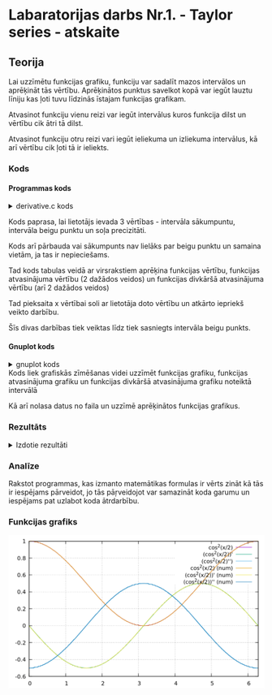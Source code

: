 <!-- https://help.github.com/en/github/writing-on-github/basic-writing-and-formatting-syntax -->
# Labaratorijas darbs Nr.1. - Taylor series - atskaite

## Teorija
Lai uzzīmētu funkcijas grafiku, funkciju var sadalīt mazos intervālos un aprēķināt tās vērtību.
Aprēķinātos punktus savelkot kopā var iegūt lauztu līniju kas ļoti tuvu līdzinās īstajam funkcijas grafikam.

Atvasinot funkciju vienu reizi var iegūt intervālus kuros funkcija dilst un vērtību cik ātri tā dilst.

Atvasinot funkciju otru reizi vari iegūt ieliekuma un izliekuma intervālus, kā arī vērtību cik ļoti tā ir ieliekts.
### Kods
#### Programmas kods
<details>
  <summary> derivative.c kods </summary>
	
	#include<stdio.h>
	#include<math.h>
	
	void main(){
	 float a,b,x,delta_x;
	 int precizitate;
	
	 printf("Cien. lietotāj, jums būs jānorāda daži parametri un mēs aprēķināsim funkcijas Cos^2(x/2) vērtības jūsu norādītajā intervālā.\n");
	 printf("Ievadiet intervāla sākuma punktu: \n");
	 scanf("%f",&a);
	 printf("Ievadiet intervāla beigu puntu: \n");
	 scanf("%f",&b);
	 printf("Ievadiet precizitati, jeb skaitli cik ciparus aiz komata solim ņemsim vērā: \n");
	 scanf("%d",&precizitate);
	 
	 if(a>b){
 	  b=b+a;
 	  a=b-a;
 	  b=b-a;
 	  printf("Deimžēl jūsu norādītais sākuma punkts bija lielāks par beigu punktu, tāpēc apmainījām tos vietām.\n");
 	 }
	
	 delta_x=pow(10,-precizitate);
	
	 printf("\tx\t\tcos^2(x/2)\t\tcos^2\'(x/2)\t-sin(x)/2\tcos^2\'\'(x/2)\t-cos(x)/2\n");
	 x=a;
	 while(x<b){
	 printf("%10.2f\t%10.2f\t%10.2f\t%10.2f\t%10.2f\t%10.2f\n",x,cos(x/2)*cos(x/2),(cos((x+delta_x)/2)*cos((x+delta_x)/2)-cos(x/2)*cos(x/2))/delta_x,(-sin(x)/2),((-sin(x+delta_x)/2)-(-sin(x)/2))/delta_x,(-cos(x)/2));
	 x+=delta_x;
	 }
	}

</details>

Kods paprasa, lai lietotājs ievada 3 vērtības - intervāla sākumpuntu, intervāla beigu punktu un soļa precizitāti.

Kods arī pārbauda vai sākumpunts nav lielāks par beigu punktu un samaina vietām, ja tas ir nepieciešams.

Tad kods tabulas veidā ar virsrakstiem aprēķina funkcijas vērtību, funkcijas atvasinājuma vērtību (2 dažādos veidos) un funkcijas divkāršā atvasinājuma vērtību (arī 2 dažādos veidos)

Tad pieksaita x vērtībai soli ar lietotāja doto vērtību un atkārto iepriekš veikto darbību.

Šīs divas darbības tiek veiktas līdz tiek sasniegts intervāla beigu punkts.

#### Gnuplot kods
<details>
  <summary> gnuplot kods </summary>

	set grid
	plot [0:2*pi] cos(x/2)*cos(x/2) title "cos^2(x/2)"
	replot [0:2*pi] (-sin(x)/2) title "(cos^2(x/2))'"
	replot [0:2*pi] (-cos(x)/2) title "(cos^2(x/2)'')"
	replot "derivative.dat" every::5 using 1:2 with lines title "cos^2(x/2) (num)"
	replot "derivative.dat" every::5 using 1:3 with lines title "(cos^2(x/2))' (num)"
	replot "derivative.dat" every::5 using 1:5 with lines title "(cos^2(x/2))'' (num)"

</details>
Kods liek grafiskās zīmēšanas videi uzzīmēt funkcijas grafiku, funkcijas atvasinājuma grafiku un funkcijas divkāršā atvasinājuma grafiku noteiktā intervālā

Kā arī nolasa datus no faila un uzzīmē aprēķinātos funkcijas grafikus.
### Rezultāts

	
<details>
  <summary>Izdotie rezultāti</summary>
	
	Cien. lietotāj, jums būs jānorāda daži parametri 
	un mēs aprēķināsim funkcijas Cos^2(x/2) vērtības jūsu norādītajā intervālā.
	Ievadiet intervāla sākuma punktu: 0
	Ievadiet intervāla beigu puntu: 6.281
	Ievadiet precizitati, jeb skaitli cik ciparus aiz komata solim ņemsim vērā: 2
	
	   x	   cos^2(x/2)	  cos^2'(x/2)	   -sin(x)/2	  cos^2''(x/2)	   -cos(x)/2
      0.00	      1.00	     -0.00	     -0.00	     -0.50	     -0.50
      0.01	      1.00	     -0.01	     -0.00	     -0.50	     -0.50
      0.02	      1.00	     -0.01	     -0.01	     -0.50	     -0.50
      0.03	      1.00	     -0.02	     -0.01	     -0.50	     -0.50
      0.04	      1.00	     -0.02	     -0.02	     -0.50	     -0.50
      0.05	      1.00	     -0.03	     -0.02	     -0.50	     -0.50
      0.06	      1.00	     -0.03	     -0.03	     -0.50	     -0.50
      0.07	      1.00	     -0.04	     -0.03	     -0.50	     -0.50
      0.08	      1.00	     -0.04	     -0.04	     -0.50	     -0.50
      0.09	      1.00	     -0.05	     -0.04	     -0.50	     -0.50
      0.10	      1.00	     -0.05	     -0.05	     -0.50	     -0.50
      0.11	      1.00	     -0.06	     -0.05	     -0.50	     -0.50
      0.12	      1.00	     -0.06	     -0.06	     -0.50	     -0.50
      0.13	      1.00	     -0.07	     -0.06	     -0.50	     -0.50
      0.14	      1.00	     -0.07	     -0.07	     -0.49	     -0.50
      0.15	      0.99	     -0.08	     -0.07	     -0.49	     -0.49
      0.16	      0.99	     -0.08	     -0.08	     -0.49	     -0.49
      0.17	      0.99	     -0.09	     -0.08	     -0.49	     -0.49
      0.18	      0.99	     -0.09	     -0.09	     -0.49	     -0.49
      0.19	      0.99	     -0.10	     -0.09	     -0.49	     -0.49
      0.20	      0.99	     -0.10	     -0.10	     -0.49	     -0.49
      0.21	      0.99	     -0.11	     -0.10	     -0.49	     -0.49
      0.22	      0.99	     -0.11	     -0.11	     -0.49	     -0.49
      0.23	      0.99	     -0.12	     -0.11	     -0.49	     -0.49
      0.24	      0.99	     -0.12	     -0.12	     -0.49	     -0.49
      0.25	      0.98	     -0.13	     -0.12	     -0.48	     -0.48
      0.26	      0.98	     -0.13	     -0.13	     -0.48	     -0.48
      0.27	      0.98	     -0.14	     -0.13	     -0.48	     -0.48
      0.28	      0.98	     -0.14	     -0.14	     -0.48	     -0.48
      0.29	      0.98	     -0.15	     -0.14	     -0.48	     -0.48
      0.30	      0.98	     -0.15	     -0.15	     -0.48	     -0.48
      0.31	      0.98	     -0.15	     -0.15	     -0.48	     -0.48
      0.32	      0.97	     -0.16	     -0.16	     -0.47	     -0.47
      0.33	      0.97	     -0.16	     -0.16	     -0.47	     -0.47
      0.34	      0.97	     -0.17	     -0.17	     -0.47	     -0.47
      0.35	      0.97	     -0.17	     -0.17	     -0.47	     -0.47
      0.36	      0.97	     -0.18	     -0.18	     -0.47	     -0.47
      0.37	      0.97	     -0.18	     -0.18	     -0.47	     -0.47
      0.38	      0.96	     -0.19	     -0.19	     -0.46	     -0.46
      0.39	      0.96	     -0.19	     -0.19	     -0.46	     -0.46
      0.40	      0.96	     -0.20	     -0.19	     -0.46	     -0.46
      0.41	      0.96	     -0.20	     -0.20	     -0.46	     -0.46
      0.42	      0.96	     -0.21	     -0.20	     -0.46	     -0.46
      0.43	      0.95	     -0.21	     -0.21	     -0.45	     -0.45
      0.44	      0.95	     -0.22	     -0.21	     -0.45	     -0.45
      0.45	      0.95	     -0.22	     -0.22	     -0.45	     -0.45
      0.46	      0.95	     -0.22	     -0.22	     -0.45	     -0.45
      0.47	      0.95	     -0.23	     -0.23	     -0.44	     -0.45
      0.48	      0.94	     -0.23	     -0.23	     -0.44	     -0.44
      0.49	      0.94	     -0.24	     -0.24	     -0.44	     -0.44
      0.50	      0.94	     -0.24	     -0.24	     -0.44	     -0.44
      0.51	      0.94	     -0.25	     -0.24	     -0.44	     -0.44
      0.52	      0.93	     -0.25	     -0.25	     -0.43	     -0.43
      0.53	      0.93	     -0.25	     -0.25	     -0.43	     -0.43
      0.54	      0.93	     -0.26	     -0.26	     -0.43	     -0.43
      0.55	      0.93	     -0.26	     -0.26	     -0.42	     -0.43
      0.56	      0.92	     -0.27	     -0.27	     -0.42	     -0.42
      0.57	      0.92	     -0.27	     -0.27	     -0.42	     -0.42
      0.58	      0.92	     -0.28	     -0.27	     -0.42	     -0.42
      0.59	      0.92	     -0.28	     -0.28	     -0.41	     -0.42
      0.60	      0.91	     -0.28	     -0.28	     -0.41	     -0.41
      0.61	      0.91	     -0.29	     -0.29	     -0.41	     -0.41
      0.62	      0.91	     -0.29	     -0.29	     -0.41	     -0.41
      0.63	      0.90	     -0.30	     -0.29	     -0.40	     -0.40
      0.64	      0.90	     -0.30	     -0.30	     -0.40	     -0.40
      0.65	      0.90	     -0.30	     -0.30	     -0.40	     -0.40
      0.66	      0.89	     -0.31	     -0.31	     -0.39	     -0.39
      0.67	      0.89	     -0.31	     -0.31	     -0.39	     -0.39
      0.68	      0.89	     -0.32	     -0.31	     -0.39	     -0.39
      0.69	      0.89	     -0.32	     -0.32	     -0.38	     -0.39
      0.70	      0.88	     -0.32	     -0.32	     -0.38	     -0.38
      0.71	      0.88	     -0.33	     -0.33	     -0.38	     -0.38
      0.72	      0.88	     -0.33	     -0.33	     -0.37	     -0.38
      0.73	      0.87	     -0.34	     -0.33	     -0.37	     -0.37
      0.74	      0.87	     -0.34	     -0.34	     -0.37	     -0.37
      0.75	      0.87	     -0.34	     -0.34	     -0.36	     -0.37
      0.76	      0.86	     -0.35	     -0.34	     -0.36	     -0.36
      0.77	      0.86	     -0.35	     -0.35	     -0.36	     -0.36
      0.78	      0.86	     -0.35	     -0.35	     -0.35	     -0.36
      0.79	      0.85	     -0.36	     -0.36	     -0.35	     -0.35
      0.80	      0.85	     -0.36	     -0.36	     -0.35	     -0.35
      0.81	      0.84	     -0.36	     -0.36	     -0.34	     -0.34
      0.82	      0.84	     -0.37	     -0.37	     -0.34	     -0.34
      0.83	      0.84	     -0.37	     -0.37	     -0.34	     -0.34
      0.84	      0.83	     -0.37	     -0.37	     -0.33	     -0.33
      0.85	      0.83	     -0.38	     -0.38	     -0.33	     -0.33
      0.86	      0.83	     -0.38	     -0.38	     -0.32	     -0.33
      0.87	      0.82	     -0.38	     -0.38	     -0.32	     -0.32
      0.88	      0.82	     -0.39	     -0.39	     -0.32	     -0.32
      0.89	      0.81	     -0.39	     -0.39	     -0.31	     -0.31
      0.90	      0.81	     -0.39	     -0.39	     -0.31	     -0.31
      0.91	      0.81	     -0.40	     -0.39	     -0.30	     -0.31
      0.92	      0.80	     -0.40	     -0.40	     -0.30	     -0.30
      0.93	      0.80	     -0.40	     -0.40	     -0.30	     -0.30
      0.94	      0.79	     -0.41	     -0.40	     -0.29	     -0.29
      0.95	      0.79	     -0.41	     -0.41	     -0.29	     -0.29
      0.96	      0.79	     -0.41	     -0.41	     -0.28	     -0.29
      0.97	      0.78	     -0.41	     -0.41	     -0.28	     -0.28
      0.98	      0.78	     -0.42	     -0.42	     -0.28	     -0.28
      0.99	      0.77	     -0.42	     -0.42	     -0.27	     -0.27
      1.00	      0.77	     -0.42	     -0.42	     -0.27	     -0.27
      1.01	      0.77	     -0.42	     -0.42	     -0.26	     -0.27
      1.02	      0.76	     -0.43	     -0.43	     -0.26	     -0.26
      1.03	      0.76	     -0.43	     -0.43	     -0.26	     -0.26
      1.04	      0.75	     -0.43	     -0.43	     -0.25	     -0.25
      1.05	      0.75	     -0.43	     -0.43	     -0.25	     -0.25
      1.06	      0.74	     -0.44	     -0.44	     -0.24	     -0.24
      1.07	      0.74	     -0.44	     -0.44	     -0.24	     -0.24
      1.08	      0.74	     -0.44	     -0.44	     -0.23	     -0.24
      1.09	      0.73	     -0.44	     -0.44	     -0.23	     -0.23
      1.10	      0.73	     -0.45	     -0.45	     -0.22	     -0.23
      1.11	      0.72	     -0.45	     -0.45	     -0.22	     -0.22
      1.12	      0.72	     -0.45	     -0.45	     -0.22	     -0.22
      1.13	      0.71	     -0.45	     -0.45	     -0.21	     -0.21
      1.14	      0.71	     -0.46	     -0.45	     -0.21	     -0.21
      1.15	      0.70	     -0.46	     -0.46	     -0.20	     -0.20
      1.16	      0.70	     -0.46	     -0.46	     -0.20	     -0.20
      1.17	      0.70	     -0.46	     -0.46	     -0.19	     -0.20
      1.18	      0.69	     -0.46	     -0.46	     -0.19	     -0.19
      1.19	      0.69	     -0.47	     -0.46	     -0.18	     -0.19
      1.20	      0.68	     -0.47	     -0.47	     -0.18	     -0.18
      1.21	      0.68	     -0.47	     -0.47	     -0.17	     -0.18
      1.22	      0.67	     -0.47	     -0.47	     -0.17	     -0.17
      1.23	      0.67	     -0.47	     -0.47	     -0.16	     -0.17
      1.24	      0.66	     -0.47	     -0.47	     -0.16	     -0.16
      1.25	      0.66	     -0.48	     -0.47	     -0.16	     -0.16
      1.26	      0.65	     -0.48	     -0.48	     -0.15	     -0.15
      1.27	      0.65	     -0.48	     -0.48	     -0.15	     -0.15
      1.28	      0.64	     -0.48	     -0.48	     -0.14	     -0.14
      1.29	      0.64	     -0.48	     -0.48	     -0.14	     -0.14
      1.30	      0.63	     -0.48	     -0.48	     -0.13	     -0.13
      1.31	      0.63	     -0.48	     -0.48	     -0.13	     -0.13
      1.32	      0.62	     -0.48	     -0.48	     -0.12	     -0.12
      1.33	      0.62	     -0.49	     -0.49	     -0.12	     -0.12
      1.34	      0.61	     -0.49	     -0.49	     -0.11	     -0.11
      1.35	      0.61	     -0.49	     -0.49	     -0.11	     -0.11
      1.36	      0.60	     -0.49	     -0.49	     -0.10	     -0.10
      1.37	      0.60	     -0.49	     -0.49	     -0.10	     -0.10
      1.38	      0.59	     -0.49	     -0.49	     -0.09	     -0.09
      1.39	      0.59	     -0.49	     -0.49	     -0.09	     -0.09
      1.40	      0.58	     -0.49	     -0.49	     -0.08	     -0.08
      1.41	      0.58	     -0.49	     -0.49	     -0.08	     -0.08
      1.42	      0.58	     -0.49	     -0.49	     -0.07	     -0.08
      1.43	      0.57	     -0.50	     -0.50	     -0.07	     -0.07
      1.44	      0.57	     -0.50	     -0.50	     -0.06	     -0.07
      1.45	      0.56	     -0.50	     -0.50	     -0.06	     -0.06
      1.46	      0.56	     -0.50	     -0.50	     -0.05	     -0.06
      1.47	      0.55	     -0.50	     -0.50	     -0.05	     -0.05
      1.48	      0.55	     -0.50	     -0.50	     -0.04	     -0.05
      1.49	      0.54	     -0.50	     -0.50	     -0.04	     -0.04
      1.50	      0.54	     -0.50	     -0.50	     -0.03	     -0.04
      1.51	      0.53	     -0.50	     -0.50	     -0.03	     -0.03
      1.52	      0.53	     -0.50	     -0.50	     -0.02	     -0.03
      1.53	      0.52	     -0.50	     -0.50	     -0.02	     -0.02
      1.54	      0.52	     -0.50	     -0.50	     -0.01	     -0.02
      1.55	      0.51	     -0.50	     -0.50	     -0.01	     -0.01
      1.56	      0.51	     -0.50	     -0.50	     -0.00	     -0.01
      1.57	      0.50	     -0.50	     -0.50	      0.00	     -0.00
      1.58	      0.50	     -0.50	     -0.50	      0.01	      0.00
      1.59	      0.49	     -0.50	     -0.50	      0.01	      0.01
      1.60	      0.49	     -0.50	     -0.50	      0.02	      0.01
      1.61	      0.48	     -0.50	     -0.50	      0.02	      0.02
      1.62	      0.48	     -0.50	     -0.50	      0.03	      0.02
      1.63	      0.47	     -0.50	     -0.50	      0.03	      0.03
      1.64	      0.47	     -0.50	     -0.50	      0.04	      0.03
      1.65	      0.46	     -0.50	     -0.50	      0.04	      0.04
      1.66	      0.46	     -0.50	     -0.50	      0.05	      0.04
      1.67	      0.45	     -0.50	     -0.50	      0.05	      0.05
      1.68	      0.45	     -0.50	     -0.50	      0.06	      0.05
      1.69	      0.44	     -0.50	     -0.50	      0.06	      0.06
      1.70	      0.44	     -0.50	     -0.50	      0.07	      0.06
      1.71	      0.43	     -0.49	     -0.50	      0.07	      0.07
      1.72	      0.43	     -0.49	     -0.49	      0.08	      0.07
      1.73	      0.42	     -0.49	     -0.49	      0.08	      0.08
      1.74	      0.42	     -0.49	     -0.49	      0.09	      0.08
      1.75	      0.41	     -0.49	     -0.49	      0.09	      0.09
      1.76	      0.41	     -0.49	     -0.49	      0.10	      0.09
      1.77	      0.40	     -0.49	     -0.49	      0.10	      0.10
      1.78	      0.40	     -0.49	     -0.49	      0.11	      0.10
      1.79	      0.39	     -0.49	     -0.49	      0.11	      0.11
      1.80	      0.39	     -0.49	     -0.49	      0.12	      0.11
      1.81	      0.38	     -0.49	     -0.49	      0.12	      0.12
      1.82	      0.38	     -0.48	     -0.48	      0.13	      0.12
      1.83	      0.37	     -0.48	     -0.48	      0.13	      0.13
      1.84	      0.37	     -0.48	     -0.48	      0.14	      0.13
      1.85	      0.36	     -0.48	     -0.48	      0.14	      0.14
      1.86	      0.36	     -0.48	     -0.48	      0.14	      0.14
      1.87	      0.35	     -0.48	     -0.48	      0.15	      0.15
      1.88	      0.35	     -0.48	     -0.48	      0.15	      0.15
      1.89	      0.34	     -0.47	     -0.47	      0.16	      0.16
      1.90	      0.34	     -0.47	     -0.47	      0.16	      0.16
      1.91	      0.33	     -0.47	     -0.47	      0.17	      0.17
      1.92	      0.33	     -0.47	     -0.47	      0.17	      0.17
      1.93	      0.32	     -0.47	     -0.47	      0.18	      0.18
      1.94	      0.32	     -0.47	     -0.47	      0.18	      0.18
      1.95	      0.31	     -0.46	     -0.46	      0.19	      0.19
      1.96	      0.31	     -0.46	     -0.46	      0.19	      0.19
      1.97	      0.31	     -0.46	     -0.46	      0.20	      0.19
      1.98	      0.30	     -0.46	     -0.46	      0.20	      0.20
      1.99	      0.30	     -0.46	     -0.46	      0.21	      0.20
      2.00	      0.29	     -0.45	     -0.45	      0.21	      0.21
      2.01	      0.29	     -0.45	     -0.45	      0.21	      0.21
      2.02	      0.28	     -0.45	     -0.45	      0.22	      0.22
      2.03	      0.28	     -0.45	     -0.45	      0.22	      0.22
      2.04	      0.27	     -0.44	     -0.45	      0.23	      0.23
      2.05	      0.27	     -0.44	     -0.44	      0.23	      0.23
      2.06	      0.27	     -0.44	     -0.44	      0.24	      0.23
      2.07	      0.26	     -0.44	     -0.44	      0.24	      0.24
      2.08	      0.26	     -0.44	     -0.44	      0.25	      0.24
      2.09	      0.25	     -0.43	     -0.43	      0.25	      0.25
      2.10	      0.25	     -0.43	     -0.43	      0.25	      0.25
      2.11	      0.24	     -0.43	     -0.43	      0.26	      0.26
      2.12	      0.24	     -0.43	     -0.43	      0.26	      0.26
      2.13	      0.23	     -0.42	     -0.42	      0.27	      0.27
      2.14	      0.23	     -0.42	     -0.42	      0.27	      0.27
      2.15	      0.23	     -0.42	     -0.42	      0.28	      0.27
      2.16	      0.22	     -0.41	     -0.42	      0.28	      0.28
      2.17	      0.22	     -0.41	     -0.41	      0.28	      0.28
      2.18	      0.21	     -0.41	     -0.41	      0.29	      0.29
      2.19	      0.21	     -0.41	     -0.41	      0.29	      0.29
      2.20	      0.21	     -0.40	     -0.40	      0.30	      0.29
      2.21	      0.20	     -0.40	     -0.40	      0.30	      0.30
      2.22	      0.20	     -0.40	     -0.40	      0.30	      0.30
      2.23	      0.19	     -0.39	     -0.40	      0.31	      0.31
      2.24	      0.19	     -0.39	     -0.39	      0.31	      0.31
      2.25	      0.19	     -0.39	     -0.39	      0.32	      0.31
      2.26	      0.18	     -0.38	     -0.39	      0.32	      0.32
      2.27	      0.18	     -0.38	     -0.38	      0.32	      0.32
      2.28	      0.17	     -0.38	     -0.38	      0.33	      0.33
      2.29	      0.17	     -0.37	     -0.38	      0.33	      0.33
      2.30	      0.17	     -0.37	     -0.37	      0.33	      0.33
      2.31	      0.16	     -0.37	     -0.37	      0.34	      0.34
      2.32	      0.16	     -0.36	     -0.37	      0.34	      0.34
      2.33	      0.16	     -0.36	     -0.36	      0.35	      0.34
      2.34	      0.15	     -0.36	     -0.36	      0.35	      0.35
      2.35	      0.15	     -0.35	     -0.36	      0.35	      0.35
      2.36	      0.15	     -0.35	     -0.35	      0.36	      0.35
      2.37	      0.14	     -0.35	     -0.35	      0.36	      0.36
      2.38	      0.14	     -0.34	     -0.35	      0.36	      0.36
      2.39	      0.13	     -0.34	     -0.34	      0.37	      0.37
      2.40	      0.13	     -0.34	     -0.34	      0.37	      0.37
      2.41	      0.13	     -0.33	     -0.33	      0.37	      0.37
      2.42	      0.12	     -0.33	     -0.33	      0.38	      0.38
      2.43	      0.12	     -0.32	     -0.33	      0.38	      0.38
      2.44	      0.12	     -0.32	     -0.32	      0.38	      0.38
      2.45	      0.11	     -0.32	     -0.32	      0.39	      0.39
      2.46	      0.11	     -0.31	     -0.32	      0.39	      0.39
      2.47	      0.11	     -0.31	     -0.31	      0.39	      0.39
      2.48	      0.11	     -0.31	     -0.31	      0.40	      0.39
      2.49	      0.10	     -0.30	     -0.30	      0.40	      0.40
      2.50	      0.10	     -0.30	     -0.30	      0.40	      0.40
      2.51	      0.10	     -0.29	     -0.30	      0.41	      0.40
      2.52	      0.09	     -0.29	     -0.29	      0.41	      0.41
      2.53	      0.09	     -0.29	     -0.29	      0.41	      0.41
      2.54	      0.09	     -0.28	     -0.28	      0.41	      0.41
      2.55	      0.08	     -0.28	     -0.28	      0.42	      0.42
      2.56	      0.08	     -0.27	     -0.27	      0.42	      0.42
      2.57	      0.08	     -0.27	     -0.27	      0.42	      0.42
      2.58	      0.08	     -0.26	     -0.27	      0.42	      0.42
      2.59	      0.07	     -0.26	     -0.26	      0.43	      0.43
      2.60	      0.07	     -0.26	     -0.26	      0.43	      0.43
      2.61	      0.07	     -0.25	     -0.25	      0.43	      0.43
      2.62	      0.07	     -0.25	     -0.25	      0.43	      0.43
      2.63	      0.06	     -0.24	     -0.24	      0.44	      0.44
      2.64	      0.06	     -0.24	     -0.24	      0.44	      0.44
      2.65	      0.06	     -0.23	     -0.24	      0.44	      0.44
      2.66	      0.06	     -0.23	     -0.23	      0.44	      0.44
      2.67	      0.05	     -0.22	     -0.23	      0.45	      0.45
      2.68	      0.05	     -0.22	     -0.22	      0.45	      0.45
      2.69	      0.05	     -0.22	     -0.22	      0.45	      0.45
      2.70	      0.05	     -0.21	     -0.21	      0.45	      0.45
      2.71	      0.05	     -0.21	     -0.21	      0.46	      0.45
      2.72	      0.04	     -0.20	     -0.20	      0.46	      0.46
      2.73	      0.04	     -0.20	     -0.20	      0.46	      0.46
      2.74	      0.04	     -0.19	     -0.20	      0.46	      0.46
      2.75	      0.04	     -0.19	     -0.19	      0.46	      0.46
      2.76	      0.04	     -0.18	     -0.19	      0.46	      0.46
      2.77	      0.03	     -0.18	     -0.18	      0.47	      0.47
      2.78	      0.03	     -0.17	     -0.18	      0.47	      0.47
      2.79	      0.03	     -0.17	     -0.17	      0.47	      0.47
      2.80	      0.03	     -0.17	     -0.17	      0.47	      0.47
      2.81	      0.03	     -0.16	     -0.16	      0.47	      0.47
      2.82	      0.03	     -0.16	     -0.16	      0.48	      0.47
      2.83	      0.02	     -0.15	     -0.15	      0.48	      0.48
      2.84	      0.02	     -0.15	     -0.15	      0.48	      0.48
      2.85	      0.02	     -0.14	     -0.14	      0.48	      0.48
      2.86	      0.02	     -0.14	     -0.14	      0.48	      0.48
      2.87	      0.02	     -0.13	     -0.13	      0.48	      0.48
      2.88	      0.02	     -0.13	     -0.13	      0.48	      0.48
      2.89	      0.02	     -0.12	     -0.12	      0.48	      0.48
      2.90	      0.01	     -0.12	     -0.12	      0.49	      0.49
      2.91	      0.01	     -0.11	     -0.11	      0.49	      0.49
      2.92	      0.01	     -0.11	     -0.11	      0.49	      0.49
      2.93	      0.01	     -0.10	     -0.11	      0.49	      0.49
      2.94	      0.01	     -0.10	     -0.10	      0.49	      0.49
      2.95	      0.01	     -0.09	     -0.10	      0.49	      0.49
      2.96	      0.01	     -0.09	     -0.09	      0.49	      0.49
      2.97	      0.01	     -0.08	     -0.09	      0.49	      0.49
      2.98	      0.01	     -0.08	     -0.08	      0.49	      0.49
      2.99	      0.01	     -0.07	     -0.08	      0.49	      0.49
      3.00	      0.01	     -0.07	     -0.07	      0.50	      0.49
      3.01	      0.00	     -0.06	     -0.07	      0.50	      0.50
      3.02	      0.00	     -0.06	     -0.06	      0.50	      0.50
      3.03	      0.00	     -0.05	     -0.06	      0.50	      0.50
      3.04	      0.00	     -0.05	     -0.05	      0.50	      0.50
      3.05	      0.00	     -0.04	     -0.05	      0.50	      0.50
      3.06	      0.00	     -0.04	     -0.04	      0.50	      0.50
      3.07	      0.00	     -0.03	     -0.04	      0.50	      0.50
      3.08	      0.00	     -0.03	     -0.03	      0.50	      0.50
      3.09	      0.00	     -0.02	     -0.03	      0.50	      0.50
      3.10	      0.00	     -0.02	     -0.02	      0.50	      0.50
      3.11	      0.00	     -0.01	     -0.02	      0.50	      0.50
      3.12	      0.00	     -0.01	     -0.01	      0.50	      0.50
      3.13	      0.00	     -0.00	     -0.01	      0.50	      0.50
      3.14	      0.00	      0.00	     -0.00	      0.50	      0.50
      3.15	      0.00	      0.01	      0.00	      0.50	      0.50
      3.16	      0.00	      0.01	      0.01	      0.50	      0.50
      3.17	      0.00	      0.02	      0.01	      0.50	      0.50
      3.18	      0.00	      0.02	      0.02	      0.50	      0.50
      3.19	      0.00	      0.03	      0.02	      0.50	      0.50
      3.20	      0.00	      0.03	      0.03	      0.50	      0.50
      3.21	      0.00	      0.04	      0.03	      0.50	      0.50
      3.22	      0.00	      0.04	      0.04	      0.50	      0.50
      3.23	      0.00	      0.05	      0.04	      0.50	      0.50
      3.24	      0.00	      0.05	      0.05	      0.50	      0.50
      3.25	      0.00	      0.06	      0.05	      0.50	      0.50
      3.26	      0.00	      0.06	      0.06	      0.50	      0.50
      3.27	      0.00	      0.07	      0.06	      0.50	      0.50
      3.28	      0.00	      0.07	      0.07	      0.49	      0.50
      3.29	      0.01	      0.08	      0.07	      0.49	      0.49
      3.30	      0.01	      0.08	      0.08	      0.49	      0.49
      3.31	      0.01	      0.09	      0.08	      0.49	      0.49
      3.32	      0.01	      0.09	      0.09	      0.49	      0.49
      3.33	      0.01	      0.10	      0.09	      0.49	      0.49
      3.34	      0.01	      0.10	      0.10	      0.49	      0.49
      3.35	      0.01	      0.11	      0.10	      0.49	      0.49
      3.36	      0.01	      0.11	      0.11	      0.49	      0.49
      3.37	      0.01	      0.12	      0.11	      0.49	      0.49
      3.38	      0.01	      0.12	      0.12	      0.49	      0.49
      3.39	      0.02	      0.13	      0.12	      0.48	      0.48
      3.40	      0.02	      0.13	      0.13	      0.48	      0.48
      3.41	      0.02	      0.14	      0.13	      0.48	      0.48
      3.42	      0.02	      0.14	      0.14	      0.48	      0.48
      3.43	      0.02	      0.14	      0.14	      0.48	      0.48
      3.44	      0.02	      0.15	      0.15	      0.48	      0.48
      3.45	      0.02	      0.15	      0.15	      0.48	      0.48
      3.46	      0.03	      0.16	      0.16	      0.47	      0.47
      3.47	      0.03	      0.16	      0.16	      0.47	      0.47
      3.48	      0.03	      0.17	      0.17	      0.47	      0.47
      3.49	      0.03	      0.17	      0.17	      0.47	      0.47
      3.50	      0.03	      0.18	      0.18	      0.47	      0.47
      3.51	      0.03	      0.18	      0.18	      0.47	      0.47
      3.52	      0.04	      0.19	      0.18	      0.46	      0.46
      3.53	      0.04	      0.19	      0.19	      0.46	      0.46
      3.54	      0.04	      0.20	      0.19	      0.46	      0.46
      3.55	      0.04	      0.20	      0.20	      0.46	      0.46
      3.56	      0.04	      0.21	      0.20	      0.46	      0.46
      3.57	      0.05	      0.21	      0.21	      0.45	      0.45
      3.58	      0.05	      0.21	      0.21	      0.45	      0.45
      3.59	      0.05	      0.22	      0.22	      0.45	      0.45
      3.60	      0.05	      0.22	      0.22	      0.45	      0.45
      3.61	      0.05	      0.23	      0.23	      0.45	      0.45
      3.62	      0.06	      0.23	      0.23	      0.44	      0.44
      3.63	      0.06	      0.24	      0.23	      0.44	      0.44
      3.64	      0.06	      0.24	      0.24	      0.44	      0.44
      3.65	      0.06	      0.25	      0.24	      0.44	      0.44
      3.66	      0.07	      0.25	      0.25	      0.43	      0.43
      3.67	      0.07	      0.25	      0.25	      0.43	      0.43
      3.68	      0.07	      0.26	      0.26	      0.43	      0.43
      3.69	      0.07	      0.26	      0.26	      0.43	      0.43
      3.70	      0.08	      0.27	      0.26	      0.42	      0.42
      3.71	      0.08	      0.27	      0.27	      0.42	      0.42
      3.72	      0.08	      0.28	      0.27	      0.42	      0.42
      3.73	      0.08	      0.28	      0.28	      0.41	      0.42
      3.74	      0.09	      0.28	      0.28	      0.41	      0.41
      3.75	      0.09	      0.29	      0.29	      0.41	      0.41
      3.76	      0.09	      0.29	      0.29	      0.41	      0.41
      3.77	      0.10	      0.30	      0.29	      0.40	      0.40
      3.78	      0.10	      0.30	      0.30	      0.40	      0.40
      3.79	      0.10	      0.30	      0.30	      0.40	      0.40
      3.80	      0.10	      0.31	      0.31	      0.39	      0.40
      3.81	      0.11	      0.31	      0.31	      0.39	      0.39
      3.82	      0.11	      0.32	      0.31	      0.39	      0.39
      3.83	      0.11	      0.32	      0.32	      0.38	      0.39
      3.84	      0.12	      0.32	      0.32	      0.38	      0.38
      3.85	      0.12	      0.33	      0.33	      0.38	      0.38
      3.86	      0.12	      0.33	      0.33	      0.37	      0.38
      3.87	      0.13	      0.33	      0.33	      0.37	      0.37
      3.88	      0.13	      0.34	      0.34	      0.37	      0.37
      3.89	      0.13	      0.34	      0.34	      0.36	      0.37
      3.90	      0.14	      0.35	      0.34	      0.36	      0.36
      3.91	      0.14	      0.35	      0.35	      0.36	      0.36
      3.92	      0.14	      0.35	      0.35	      0.35	      0.36
      3.93	      0.15	      0.36	      0.35	      0.35	      0.35
      3.94	      0.15	      0.36	      0.36	      0.35	      0.35
      3.95	      0.15	      0.36	      0.36	      0.34	      0.35
      3.96	      0.16	      0.37	      0.37	      0.34	      0.34
      3.97	      0.16	      0.37	      0.37	      0.34	      0.34
      3.98	      0.17	      0.37	      0.37	      0.33	      0.33
      3.99	      0.17	      0.38	      0.38	      0.33	      0.33
      4.00	      0.17	      0.38	      0.38	      0.32	      0.33
      4.01	      0.18	      0.38	      0.38	      0.32	      0.32
      4.02	      0.18	      0.39	      0.38	      0.32	      0.32
      4.03	      0.18	      0.39	      0.39	      0.31	      0.32
      4.04	      0.19	      0.39	      0.39	      0.31	      0.31
      4.05	      0.19	      0.40	      0.39	      0.31	      0.31
      4.06	      0.20	      0.40	      0.40	      0.30	      0.30
      4.07	      0.20	      0.40	      0.40	      0.30	      0.30
      4.08	      0.20	      0.40	      0.40	      0.29	      0.30
      4.09	      0.21	      0.41	      0.41	      0.29	      0.29
      4.10	      0.21	      0.41	      0.41	      0.29	      0.29
      4.11	      0.22	      0.41	      0.41	      0.28	      0.28
      4.12	      0.22	      0.42	      0.41	      0.28	      0.28
      4.13	      0.22	      0.42	      0.42	      0.27	      0.28
      4.14	      0.23	      0.42	      0.42	      0.27	      0.27
      4.15	      0.23	      0.42	      0.42	      0.26	      0.27
      4.16	      0.24	      0.43	      0.43	      0.26	      0.26
      4.17	      0.24	      0.43	      0.43	      0.26	      0.26
      4.18	      0.25	      0.43	      0.43	      0.25	      0.25
      4.19	      0.25	      0.43	      0.43	      0.25	      0.25
      4.20	      0.25	      0.44	      0.44	      0.24	      0.25
      4.21	      0.26	      0.44	      0.44	      0.24	      0.24
      4.22	      0.26	      0.44	      0.44	      0.23	      0.24
      4.23	      0.27	      0.44	      0.44	      0.23	      0.23
      4.24	      0.27	      0.45	      0.45	      0.23	      0.23
      4.25	      0.28	      0.45	      0.45	      0.22	      0.22
      4.26	      0.28	      0.45	      0.45	      0.22	      0.22
      4.27	      0.29	      0.45	      0.45	      0.21	      0.21
      4.28	      0.29	      0.46	      0.45	      0.21	      0.21
      4.29	      0.30	      0.46	      0.46	      0.20	      0.20
      4.30	      0.30	      0.46	      0.46	      0.20	      0.20
      4.31	      0.30	      0.46	      0.46	      0.19	      0.20
      4.32	      0.31	      0.46	      0.46	      0.19	      0.19
      4.33	      0.31	      0.46	      0.46	      0.18	      0.19
      4.34	      0.32	      0.47	      0.47	      0.18	      0.18
      4.35	      0.32	      0.47	      0.47	      0.17	      0.18
      4.36	      0.33	      0.47	      0.47	      0.17	      0.17
      4.37	      0.33	      0.47	      0.47	      0.17	      0.17
      4.38	      0.34	      0.47	      0.47	      0.16	      0.16
      4.39	      0.34	      0.48	      0.47	      0.16	      0.16
      4.40	      0.35	      0.48	      0.48	      0.15	      0.15
      4.41	      0.35	      0.48	      0.48	      0.15	      0.15
      4.42	      0.36	      0.48	      0.48	      0.14	      0.14
      4.43	      0.36	      0.48	      0.48	      0.14	      0.14
      4.44	      0.37	      0.48	      0.48	      0.13	      0.13
      4.45	      0.37	      0.48	      0.48	      0.13	      0.13
      4.46	      0.38	      0.48	      0.48	      0.12	      0.12
      4.47	      0.38	      0.49	      0.49	      0.12	      0.12
      4.48	      0.38	      0.49	      0.49	      0.11	      0.12
      4.49	      0.39	      0.49	      0.49	      0.11	      0.11
      4.50	      0.39	      0.49	      0.49	      0.10	      0.11
      4.51	      0.40	      0.49	      0.49	      0.10	      0.10
      4.52	      0.40	      0.49	      0.49	      0.09	      0.10
      4.53	      0.41	      0.49	      0.49	      0.09	      0.09
      4.54	      0.41	      0.49	      0.49	      0.08	      0.09
      4.55	      0.42	      0.49	      0.49	      0.08	      0.08
      4.56	      0.42	      0.49	      0.49	      0.07	      0.08
      4.57	      0.43	      0.50	      0.49	      0.07	      0.07
      4.58	      0.43	      0.50	      0.50	      0.06	      0.07
      4.59	      0.44	      0.50	      0.50	      0.06	      0.06
      4.60	      0.44	      0.50	      0.50	      0.05	      0.06
      4.61	      0.45	      0.50	      0.50	      0.05	      0.05
      4.62	      0.45	      0.50	      0.50	      0.04	      0.05
      4.63	      0.46	      0.50	      0.50	      0.04	      0.04
      4.64	      0.46	      0.50	      0.50	      0.03	      0.04
      4.65	      0.47	      0.50	      0.50	      0.03	      0.03
      4.66	      0.47	      0.50	      0.50	      0.02	      0.03
      4.67	      0.48	      0.50	      0.50	      0.02	      0.02
      4.68	      0.48	      0.50	      0.50	      0.01	      0.02
      4.69	      0.49	      0.50	      0.50	      0.01	      0.01
      4.70	      0.49	      0.50	      0.50	      0.00	      0.01
      4.71	      0.50	      0.50	      0.50	     -0.00	      0.00
      4.72	      0.50	      0.50	      0.50	     -0.01	     -0.00
      4.73	      0.51	      0.50	      0.50	     -0.01	     -0.01
      4.74	      0.51	      0.50	      0.50	     -0.02	     -0.01
      4.75	      0.52	      0.50	      0.50	     -0.02	     -0.02
      4.76	      0.52	      0.50	      0.50	     -0.03	     -0.02
      4.77	      0.53	      0.50	      0.50	     -0.03	     -0.03
      4.78	      0.53	      0.50	      0.50	     -0.04	     -0.03
      4.79	      0.54	      0.50	      0.50	     -0.04	     -0.04
      4.80	      0.54	      0.50	      0.50	     -0.05	     -0.04
      4.81	      0.55	      0.50	      0.50	     -0.05	     -0.05
      4.82	      0.55	      0.50	      0.50	     -0.06	     -0.05
      4.83	      0.56	      0.50	      0.50	     -0.06	     -0.06
      4.84	      0.56	      0.50	      0.50	     -0.07	     -0.06
      4.85	      0.57	      0.49	      0.50	     -0.07	     -0.07
      4.86	      0.57	      0.49	      0.49	     -0.08	     -0.07
      4.87	      0.58	      0.49	      0.49	     -0.08	     -0.08
      4.88	      0.58	      0.49	      0.49	     -0.09	     -0.08
      4.89	      0.59	      0.49	      0.49	     -0.09	     -0.09
      4.90	      0.59	      0.49	      0.49	     -0.10	     -0.09
      4.91	      0.60	      0.49	      0.49	     -0.10	     -0.10
      4.92	      0.60	      0.49	      0.49	     -0.11	     -0.10
      4.93	      0.61	      0.49	      0.49	     -0.11	     -0.11
      4.94	      0.61	      0.49	      0.49	     -0.12	     -0.11
      4.95	      0.62	      0.49	      0.49	     -0.12	     -0.12
      4.96	      0.62	      0.48	      0.48	     -0.12	     -0.12
      4.97	      0.63	      0.48	      0.48	     -0.13	     -0.13
      4.98	      0.63	      0.48	      0.48	     -0.13	     -0.13
      4.99	      0.64	      0.48	      0.48	     -0.14	     -0.14
      5.00	      0.64	      0.48	      0.48	     -0.14	     -0.14
      5.01	      0.65	      0.48	      0.48	     -0.15	     -0.15
      5.02	      0.65	      0.48	      0.48	     -0.15	     -0.15
      5.03	      0.66	      0.47	      0.47	     -0.16	     -0.16
      5.04	      0.66	      0.47	      0.47	     -0.16	     -0.16
      5.05	      0.67	      0.47	      0.47	     -0.17	     -0.17
      5.06	      0.67	      0.47	      0.47	     -0.17	     -0.17
      5.07	      0.68	      0.47	      0.47	     -0.18	     -0.18
      5.08	      0.68	      0.47	      0.47	     -0.18	     -0.18
      5.09	      0.68	      0.46	      0.46	     -0.19	     -0.18
      5.10	      0.69	      0.46	      0.46	     -0.19	     -0.19
      5.11	      0.69	      0.46	      0.46	     -0.20	     -0.19
      5.12	      0.70	      0.46	      0.46	     -0.20	     -0.20
      5.13	      0.70	      0.46	      0.46	     -0.21	     -0.20
      5.14	      0.71	      0.45	      0.45	     -0.21	     -0.21
      5.15	      0.71	      0.45	      0.45	     -0.21	     -0.21
      5.16	      0.72	      0.45	      0.45	     -0.22	     -0.22
      5.17	      0.72	      0.45	      0.45	     -0.22	     -0.22
      5.18	      0.73	      0.45	      0.45	     -0.23	     -0.23
      5.19	      0.73	      0.44	      0.44	     -0.23	     -0.23
      5.20	      0.73	      0.44	      0.44	     -0.24	     -0.23
      5.21	      0.74	      0.44	      0.44	     -0.24	     -0.24
      5.22	      0.74	      0.44	      0.44	     -0.25	     -0.24
      5.23	      0.75	      0.43	      0.43	     -0.25	     -0.25
      5.24	      0.75	      0.43	      0.43	     -0.25	     -0.25
      5.25	      0.76	      0.43	      0.43	     -0.26	     -0.26
      5.26	      0.76	      0.43	      0.43	     -0.26	     -0.26
      5.27	      0.76	      0.42	      0.42	     -0.27	     -0.26
      5.28	      0.77	      0.42	      0.42	     -0.27	     -0.27
      5.29	      0.77	      0.42	      0.42	     -0.28	     -0.27
      5.30	      0.78	      0.41	      0.42	     -0.28	     -0.28
      5.31	      0.78	      0.41	      0.41	     -0.28	     -0.28
      5.32	      0.79	      0.41	      0.41	     -0.29	     -0.29
      5.33	      0.79	      0.41	      0.41	     -0.29	     -0.29
      5.34	      0.79	      0.40	      0.40	     -0.30	     -0.29
      5.35	      0.80	      0.40	      0.40	     -0.30	     -0.30
      5.36	      0.80	      0.40	      0.40	     -0.30	     -0.30
      5.37	      0.81	      0.39	      0.40	     -0.31	     -0.31
      5.38	      0.81	      0.39	      0.39	     -0.31	     -0.31
      5.39	      0.81	      0.39	      0.39	     -0.32	     -0.31
      5.40	      0.82	      0.38	      0.39	     -0.32	     -0.32
      5.41	      0.82	      0.38	      0.38	     -0.32	     -0.32
      5.42	      0.83	      0.38	      0.38	     -0.33	     -0.33
      5.43	      0.83	      0.38	      0.38	     -0.33	     -0.33
      5.44	      0.83	      0.37	      0.37	     -0.33	     -0.33
      5.45	      0.84	      0.37	      0.37	     -0.34	     -0.34
      5.46	      0.84	      0.36	      0.37	     -0.34	     -0.34
      5.47	      0.84	      0.36	      0.36	     -0.35	     -0.34
      5.48	      0.85	      0.36	      0.36	     -0.35	     -0.35
      5.49	      0.85	      0.35	      0.36	     -0.35	     -0.35
      5.50	      0.85	      0.35	      0.35	     -0.36	     -0.35
      5.51	      0.86	      0.35	      0.35	     -0.36	     -0.36
      5.52	      0.86	      0.34	      0.35	     -0.36	     -0.36
      5.53	      0.86	      0.34	      0.34	     -0.37	     -0.36
      5.54	      0.87	      0.34	      0.34	     -0.37	     -0.37
      5.55	      0.87	      0.33	      0.33	     -0.37	     -0.37
      5.56	      0.87	      0.33	      0.33	     -0.38	     -0.37
      5.57	      0.88	      0.33	      0.33	     -0.38	     -0.38
      5.58	      0.88	      0.32	      0.32	     -0.38	     -0.38
      5.59	      0.88	      0.32	      0.32	     -0.39	     -0.38
      5.60	      0.89	      0.31	      0.32	     -0.39	     -0.39
      5.61	      0.89	      0.31	      0.31	     -0.39	     -0.39
      5.62	      0.89	      0.31	      0.31	     -0.40	     -0.39
      5.63	      0.90	      0.30	      0.30	     -0.40	     -0.40
      5.64	      0.90	      0.30	      0.30	     -0.40	     -0.40
      5.65	      0.90	      0.29	      0.30	     -0.40	     -0.40
      5.66	      0.91	      0.29	      0.29	     -0.41	     -0.41
      5.67	      0.91	      0.29	      0.29	     -0.41	     -0.41
      5.68	      0.91	      0.28	      0.28	     -0.41	     -0.41
      5.69	      0.91	      0.28	      0.28	     -0.42	     -0.41
      5.70	      0.92	      0.27	      0.28	     -0.42	     -0.42
      5.71	      0.92	      0.27	      0.27	     -0.42	     -0.42
      5.72	      0.92	      0.26	      0.27	     -0.42	     -0.42
      5.73	      0.93	      0.26	      0.26	     -0.43	     -0.43
      5.74	      0.93	      0.26	      0.26	     -0.43	     -0.43
      5.75	      0.93	      0.25	      0.25	     -0.43	     -0.43
      5.76	      0.93	      0.25	      0.25	     -0.43	     -0.43
      5.77	      0.94	      0.24	      0.25	     -0.44	     -0.44
      5.78	      0.94	      0.24	      0.24	     -0.44	     -0.44
      5.79	      0.94	      0.23	      0.24	     -0.44	     -0.44
      5.80	      0.94	      0.23	      0.23	     -0.44	     -0.44
      5.81	      0.95	      0.23	      0.23	     -0.45	     -0.45
      5.82	      0.95	      0.22	      0.22	     -0.45	     -0.45
      5.83	      0.95	      0.22	      0.22	     -0.45	     -0.45
      5.84	      0.95	      0.21	      0.21	     -0.45	     -0.45
      5.85	      0.95	      0.21	      0.21	     -0.45	     -0.45
      5.86	      0.96	      0.20	      0.21	     -0.46	     -0.46
      5.87	      0.96	      0.20	      0.20	     -0.46	     -0.46
      5.88	      0.96	      0.19	      0.20	     -0.46	     -0.46
      5.89	      0.96	      0.19	      0.19	     -0.46	     -0.46
      5.90	      0.96	      0.18	      0.19	     -0.46	     -0.46
      5.91	      0.97	      0.18	      0.18	     -0.47	     -0.47
      5.92	      0.97	      0.18	      0.18	     -0.47	     -0.47
      5.93	      0.97	      0.17	      0.17	     -0.47	     -0.47
      5.94	      0.97	      0.17	      0.17	     -0.47	     -0.47
      5.95	      0.97	      0.16	      0.16	     -0.47	     -0.47
      5.96	      0.97	      0.16	      0.16	     -0.47	     -0.47
      5.97	      0.98	      0.15	      0.15	     -0.48	     -0.48
      5.98	      0.98	      0.15	      0.15	     -0.48	     -0.48
      5.99	      0.98	      0.14	      0.14	     -0.48	     -0.48
      6.00	      0.98	      0.14	      0.14	     -0.48	     -0.48
      6.01	      0.98	      0.13	      0.13	     -0.48	     -0.48
      6.02	      0.98	      0.13	      0.13	     -0.48	     -0.48
      6.03	      0.98	      0.12	      0.13	     -0.48	     -0.48
      6.04	      0.99	      0.12	      0.12	     -0.49	     -0.49
      6.05	      0.99	      0.11	      0.12	     -0.49	     -0.49
      6.06	      0.99	      0.11	      0.11	     -0.49	     -0.49
      6.07	      0.99	      0.10	      0.11	     -0.49	     -0.49
      6.08	      0.99	      0.10	      0.10	     -0.49	     -0.49
      6.09	      0.99	      0.09	      0.10	     -0.49	     -0.49
      6.10	      0.99	      0.09	      0.09	     -0.49	     -0.49
      6.11	      0.99	      0.08	      0.09	     -0.49	     -0.49
      6.12	      0.99	      0.08	      0.08	     -0.49	     -0.49
      6.13	      0.99	      0.07	      0.08	     -0.49	     -0.49
      6.14	      0.99	      0.07	      0.07	     -0.50	     -0.49
      6.15	      1.00	      0.06	      0.07	     -0.50	     -0.50
      6.16	      1.00	      0.06	      0.06	     -0.50	     -0.50
      6.17	      1.00	      0.05	      0.06	     -0.50	     -0.50
      6.18	      1.00	      0.05	      0.05	     -0.50	     -0.50
      6.19	      1.00	      0.04	      0.05	     -0.50	     -0.50
      6.20	      1.00	      0.04	      0.04	     -0.50	     -0.50
      6.21	      1.00	      0.03	      0.04	     -0.50	     -0.50
      6.22	      1.00	      0.03	      0.03	     -0.50	     -0.50
      6.23	      1.00	      0.02	      0.03	     -0.50	     -0.50
      6.24	      1.00	      0.02	      0.02	     -0.50	     -0.50
      6.25	      1.00	      0.01	      0.02	     -0.50	     -0.50
      6.26	      1.00	      0.01	      0.01	     -0.50	     -0.50
      6.27	      1.00	      0.00	      0.01	     -0.50	     -0.50
      6.28	      1.00	     -0.00	      0.00	     -0.50	     -0.50


</details>


### Analīze
Rakstot programmas, kas izmanto matemātikas formulas ir vērts zināt kā tās ir iespējams pārveidot, jo tās pāŗveidojot var samazināt koda garumu un iespējams pat uzlabot koda ātrdarbību.
### Funkcijas grafiks
![Cos(x/2) * Cos(x/2)](https://raw.githubusercontent.com/sandemlis/RTR105/master/darbi/LabD3/GnuplotDerivative.PNG)
